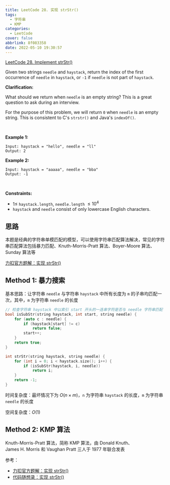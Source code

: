 ```yaml
---
title: LeetCode 28. 实现 strStr()
tags:
  - 字符串
  - KMP
categories:
  - LeetCode
cover: false
abbrlink: 8f083358
date: 2022-05-10 19:30:57
---
```


[LeetCode 28. Implement strStr()](https://leetcode.cn/problems/implement-strstr/)


Given two strings `needle` and `haystack`, return the index of the first occurrence of `needle` in `haystack`, or `-1` if `needle` is not part of `haystack`.

**Clarification:**

What should we return when `needle` is an empty string? This is a great question to ask during an interview.

For the purpose of this problem, we will return `0` when `needle` is an empty string. This is consistent to C's `strstr()` and Java's `indexOf()`.

 

**Example 1:**

    Input: haystack = "hello", needle = "ll"
    Output: 2


**Example 2:**

    Input: haystack = "aaaaa", needle = "bba"
    Output: -1
 

**Constraints:**

 - $1 \le$ `haystack.length`, `needle.length` $\le 10^4$
 - `haystack` and `needle` consist of only lowercase English characters.

## 思路

本题是经典的字符串单模匹配的模型，可以使用字符串匹配算法解决，常见的字符串匹配算法包括暴力匹配、Knuth-Morris-Pratt 算法、Boyer-Moore 算法、Sunday 算法等

[力扣官方题解：实现 strStr()](https://leetcode.cn/problems/implement-strstr/solution/shi-xian-strstr-by-leetcode-solution-ds6y/)

## Method 1: 暴力搜索

基本思路：让字符串 `needle` 与字符串 `haystack` 中所有长度为 `m` 的子串均匹配一次，其中，`m` 为字符串 `needle` 的长度

```cpp
// 检查字符串 haystack 中以索引 start 开头的一连串字符是否与 needle 字符串匹配
bool isSubStr(string haystack, int start, string needle) {
    for (auto c : needle) {
        if (haystack[start] != c)
            return false;
        start++;
    }
    return true;
}

int strStr(string haystack, string needle) {
    for (int i = 0; i < haystack.size(); i++) {
        if (isSubStr(haystack, i, needle))
            return i; 
    }
    return -1;
}
```

时间复杂度：最坏情况下为 $O(n \times m)$，`n` 为字符串 `haystack` 的长度，`m` 为字符串 `needle` 的长度

空间复杂度：$O(1)$


## Method 2: KMP 算法

Knuth-Morris-Pratt 算法，简称 KMP 算法，由 Donald Knuth、James H. Morris 和 Vaughan Pratt 三人于 1977 年联合发表

参考：
 - [力扣官方题解：实现 strStr()](https://leetcode.cn/problems/implement-strstr/solution/shi-xian-strstr-by-leetcode-solution-ds6y/)
 - [代码随想录：实现 strStr()](https://www.programmercarl.com/0028.%E5%AE%9E%E7%8E%B0strStr.html)